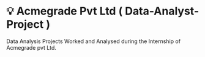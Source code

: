 # 💡 Acmegrade Pvt Ltd ( Data-Analyst-Project )
Data Analysis Projects Worked and Analysed during the Internship of Acmegrade  pvt Ltd.
